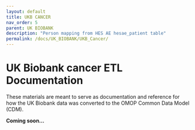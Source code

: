 ```yaml
---
layout: default
title: UKB CANCER
nav_order: 5
parent: UK BIOBANK
description: "Person mapping from HES AE hesae_patient table"
permalink: /docs/UK_BIOBANK/UKB_Cancer/
---
```


# UK Biobank cancer ETL Documentation

These materials are meant to serve as documentation and reference for how the UK Biobank data was converted to the OMOP Common Data Model (CDM).

**Coming soon...**
